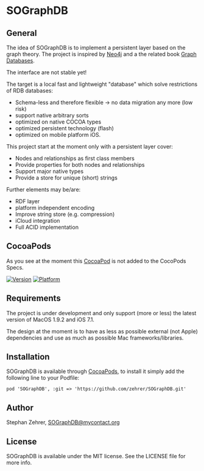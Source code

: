 # SOGraphDB

## General

The idea of SOGraphDB is to implement a persistent layer based on the graph theory.
The project is inspired by [Neo4j](http://www.neo4j.org) and a the related book [Graph Databases](http://graphdatabases.com).

The interface are not stable yet!

The target is a local fast and lightweight "database" which solve restrictions of RDB databases:
* Schema-less and therefore flexible -> no data migration any more (low risk)
* support native arbitrary sorts
* optimized on native COCOA types
* optimized persistent technology (flash)
* optimized on mobile platform iOS.

This project start at the moment only with a persistent layer cover:
* Nodes and relationships as first class members
* Provide properties for both nodes and relationships
* Support major native types
* Provide a store for unique (short) strings

Further elements may be/are:
* RDF layer
* platform independent encoding
* Improve string store (e.g. compression)
* iCloud integration
* Full ACID implementation

## CocoaPods

As you see at the moment this [CocoaPod](http://cocoapods.org) is not added to the CocoPods Specs.

[![Version](http://cocoapod-badges.herokuapp.com/v/SOGraphDB/badge.png)](http://cocoadocs.org/docsets/SOGraphDB)
[![Platform](http://cocoapod-badges.herokuapp.com/p/SOGraphDB/badge.png)](http://cocoadocs.org/docsets/SOGraphDB)

## Requirements
The project is under development and only support (more or less) the latest version of MacOS 1.9.2 and iOS 7.1.

 The design at the moment is to have as less as possible external (not Apple) dependencies and use as much as possible Mac frameworks/libraries.

## Installation

SOGraphDB is available through [CocoaPods](http://cocoapods.org), to install
it simply add the following line to your Podfile:

    pod 'SOGraphDB', :git => 'https://github.com/zehrer/SOGraphDB.git'


## Author

Stephan Zehrer, SOGraphDB@mycontact.org

## License

SOGraphDB is available under the MIT license. See the LICENSE file for more info.

